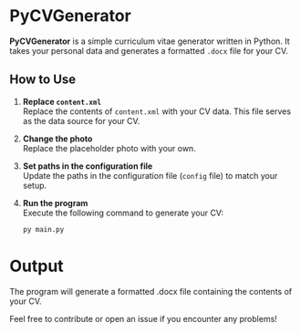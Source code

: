 # PyCVGenerator

**PyCVGenerator** is a simple curriculum vitae generator written in Python. It takes your personal data and generates a formatted `.docx` file for your CV.

## How to Use

1. **Replace `content.xml`**  
   Replace the contents of `content.xml` with your CV data. This file serves as the data source for your CV.

2. **Change the photo**  
   Replace the placeholder photo with your own.

3. **Set paths in the configuration file**  
   Update the paths in the configuration file (`config` file) to match your setup.

4. **Run the program**  
   Execute the following command to generate your CV:
   ```bash
   py main.py

# Output

The program will generate a formatted .docx file containing the contents of your CV.

Feel free to contribute or open an issue if you encounter any problems!
